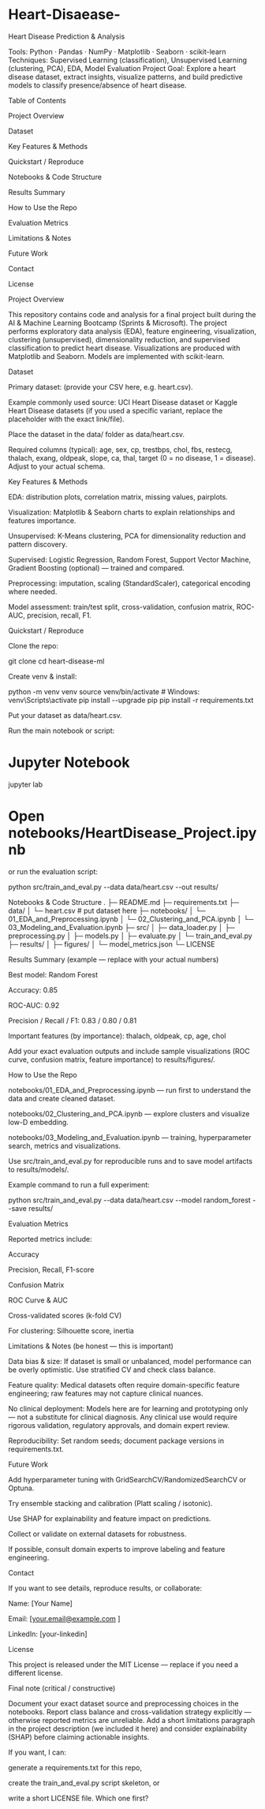 # Heart-Disaease-

Heart Disease Prediction & Analysis

Tools: Python · Pandas · NumPy · Matplotlib · Seaborn · scikit-learn
Techniques: Supervised Learning (classification), Unsupervised Learning (clustering, PCA), EDA, Model Evaluation
Project Goal: Explore a heart disease dataset, extract insights, visualize patterns, and build predictive models to classify presence/absence of heart disease.

Table of Contents

Project Overview

Dataset

Key Features & Methods

Quickstart / Reproduce

Notebooks & Code Structure

Results Summary

How to Use the Repo

Evaluation Metrics

Limitations & Notes

Future Work

Contact

License

Project Overview

This repository contains code and analysis for a final project built during the AI & Machine Learning Bootcamp (Sprints & Microsoft). The project performs exploratory data analysis (EDA), feature engineering, visualization, clustering (unsupervised), dimensionality reduction, and supervised classification to predict heart disease. Visualizations are produced with Matplotlib and Seaborn. Models are implemented with scikit-learn.

Dataset

Primary dataset: (provide your CSV here, e.g. heart.csv).

Example commonly used source: UCI Heart Disease dataset or Kaggle Heart Disease datasets (if you used a specific variant, replace the placeholder with the exact link/file).

Place the dataset in the data/ folder as data/heart.csv.

Required columns (typical): age, sex, cp, trestbps, chol, fbs, restecg, thalach, exang, oldpeak, slope, ca, thal, target (0 = no disease, 1 = disease). Adjust to your actual schema.

Key Features & Methods

EDA: distribution plots, correlation matrix, missing values, pairplots.

Visualization: Matplotlib & Seaborn charts to explain relationships and features importance.

Unsupervised: K-Means clustering, PCA for dimensionality reduction and pattern discovery.

Supervised: Logistic Regression, Random Forest, Support Vector Machine, Gradient Boosting (optional) — trained and compared.

Preprocessing: imputation, scaling (StandardScaler), categorical encoding where needed.

Model assessment: train/test split, cross-validation, confusion matrix, ROC-AUC, precision, recall, F1.

Quickstart / Reproduce

Clone the repo:

git clone <your-repo-url>
cd heart-disease-ml


Create venv & install:

python -m venv venv
source venv/bin/activate   # Windows: venv\Scripts\activate
pip install --upgrade pip
pip install -r requirements.txt


Put your dataset as data/heart.csv.

Run the main notebook or script:

# Jupyter Notebook
jupyter lab
# Open notebooks/HeartDisease_Project.ipynb


or run the evaluation script:

python src/train_and_eval.py --data data/heart.csv --out results/

Notebooks & Code Structure
.
├─ README.md
├─ requirements.txt
├─ data/
│  └─ heart.csv                 # put dataset here
├─ notebooks/
│  └─ 01_EDA_and_Preprocessing.ipynb
│  └─ 02_Clustering_and_PCA.ipynb
│  └─ 03_Modeling_and_Evaluation.ipynb
├─ src/
│  ├─ data_loader.py
│  ├─ preprocessing.py
│  ├─ models.py
│  ├─ evaluate.py
│  └─ train_and_eval.py
├─ results/
│  ├─ figures/
│  └─ model_metrics.json
└─ LICENSE

Results Summary (example — replace with your actual numbers)

Best model: Random Forest

Accuracy: 0.85

ROC-AUC: 0.92

Precision / Recall / F1: 0.83 / 0.80 / 0.81

Important features (by importance): thalach, oldpeak, cp, age, chol

Add your exact evaluation outputs and include sample visualizations (ROC curve, confusion matrix, feature importance) to results/figures/.

How to Use the Repo

notebooks/01_EDA_and_Preprocessing.ipynb — run first to understand the data and create cleaned dataset.

notebooks/02_Clustering_and_PCA.ipynb — explore clusters and visualize low-D embedding.

notebooks/03_Modeling_and_Evaluation.ipynb — training, hyperparameter search, metrics and visualizations.

Use src/train_and_eval.py for reproducible runs and to save model artifacts to results/models/.

Example command to run a full experiment:

python src/train_and_eval.py --data data/heart.csv --model random_forest --save results/

Evaluation Metrics

Reported metrics include:

Accuracy

Precision, Recall, F1-score

Confusion Matrix

ROC Curve & AUC

Cross-validated scores (k-fold CV)

For clustering: Silhouette score, inertia

Limitations & Notes (be honest — this is important)

Data bias & size: If dataset is small or unbalanced, model performance can be overly optimistic. Use stratified CV and check class balance.

Feature quality: Medical datasets often require domain-specific feature engineering; raw features may not capture clinical nuances.

No clinical deployment: Models here are for learning and prototyping only — not a substitute for clinical diagnosis. Any clinical use would require rigorous validation, regulatory approvals, and domain expert review.

Reproducibility: Set random seeds; document package versions in requirements.txt.

Future Work

Add hyperparameter tuning with GridSearchCV/RandomizedSearchCV or Optuna.

Try ensemble stacking and calibration (Platt scaling / isotonic).

Use SHAP for explainability and feature impact on predictions.

Collect or validate on external datasets for robustness.

If possible, consult domain experts to improve labeling and feature engineering.

Contact

If you want to see details, reproduce results, or collaborate:

Name: [Your Name]

Email: [your.email@example.com
]

LinkedIn: [your-linkedin]

License

This project is released under the MIT License
 — replace if you need a different license.

Final note (critical / constructive)

Document your exact dataset source and preprocessing choices in the notebooks. Report class balance and cross-validation strategy explicitly — otherwise reported metrics are unreliable. Add a short limitations paragraph in the project description (we included it here) and consider explainability (SHAP) before claiming actionable insights.

If you want, I can:

generate a requirements.txt for this repo,

create the train_and_eval.py script skeleton, or

write a short LICENSE file. Which one first?
